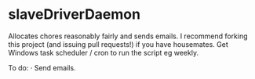 slaveDriverDaemon
=================

Allocates chores reasonably fairly and sends emails. I recommend forking this project (and issuing pull requests!) if you have housemates. Get Windows task scheduler / cron to run the script eg weekly.

To do:
· Send emails.
